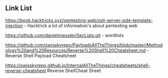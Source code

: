 ## Link List

https://book.hacktricks.xyz/pentesting-web/ssti-server-side-template-injection - Hacktrick a lot of information's about pentesting web

https://github.com/danielmiessler/SecLists.git - wordlists

https://github.com/swisskyrepo/PayloadsAllTheThings/blob/master/Methodology%20and%20Resources/Reverse%20Shell%20Cheatsheet.md - Reverse Shell Payload Cheatsheet

https://swisskyrepo.github.io/InternalAllTheThings/cheatsheets/shell-reverse-cheatsheet Reverse ShellCheat Sheet